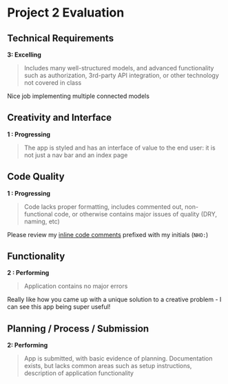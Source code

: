 # Project 2 Evaluation

## Technical Requirements

**3: Excelling**

> Includes many well-structured models, and advanced functionality such as authorization, 3rd-party API integration, or other technology not covered in class

Nice job implementing multiple connected models

## Creativity and Interface

**1 : Progressing**

> The app is styled and has an interface of value to the end user: it is not just a nav bar and an index page

## Code Quality

**1 : Progressing**

> Code lacks proper formatting, includes commented out, non-functional code, or otherwise contains major issues of quality (DRY, naming, etc)

Please review my [inline code comments](https://github.com/kjmahoney/harold-team/compare/master...nolds9:feedback) prefixed with my initials (`NHO:`)

## Functionality

**2 : Performing**
> Application contains no major errors

Really like how you came up with a unique solution to a creative problem - I can see this app being super useful!

## Planning / Process / Submission

**2: Performing**

> App is submitted, with basic evidence of planning. Documentation exists, but lacks common areas such as setup instructions, description of application functionality
